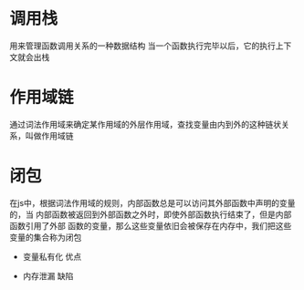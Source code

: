 # 调用栈
用来管理函数调用关系的一种数据结构
当一个函数执行完毕以后，它的执行上下文就会出栈


# 作用域链
通过词法作用域来确定某作用域的外层作用域，查找变量由内到外的这种链状关系，叫做作用域链


# 闭包
在js中，根据词法作用域的规则，内部函数总是可以访问其外部函数中声明的变量的，当
内部函数被返回到外部函数之外时，即使外部函数执行结束了，但是内部函数引用了外部
函数的变量，那么这些变量依旧会被保存在内存中，我们把这些变量的集合称为闭包

- 变量私有化 优点

- 内存泄漏 缺陷
